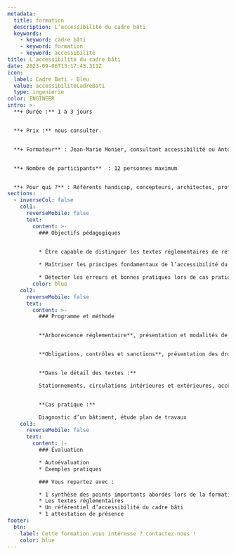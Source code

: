 ```yaml
---
metadata:
  title: formation
  description: L’accessibilité du cadre bâti
  keywords:
    - keyword: cadre bâti
    - keyword: formation
    - keyword: accessibilité
title: L’accessibilité du cadre bâti
date: 2023-09-06T13:17:43.311Z
icon:
  label: Cadre Bati - Bleu
  value: accessibiliteCadreBati
  type: ingenierie
color: ENGINEER
intro: >-
  **+ Durée :** 1 à 3 jours


  **+﻿ Prix :** nous consulter.


  **+ Formateur** : Jean-Marie Monier, consultant accessibilité ou Antoine Tesson, consultant accessibilité


  **+ Nombre de participants**  : 12 personnes maximum


  **+ Pour qui ?** : Référents handicap, concepteurs, architectes, professionnels souhaitant renforcer ses connaissances et appliquer l’accessibilité
sections:
  - inverseCol: false
    col1:
      reverseMobile: false
      text:
        content: >-
          ### Objectifs pédagogiques
          		

          * Être capable de distinguer les textes réglementaires de référence

          * Maîtriser les principes fondamentaux de l’accessibilité du cadre bâti

          * Détecter les erreurs et bonnes pratiques lors de cas pratiques (Photos et plans)
        color: blue
    col2:
      reverseMobile: false
      text:
        content: >-
          ### Programme et méthode


          **Arborescence réglementaire**, présentation et modalités de lecture


          **Obligations, contrôles et sanctions**, présentation des droits et devoirs. 


          **Dans le détail des textes :** 

          Stationnements, circulations intérieures et extérieures, accès, accueil, WC, douches, vestiaires, réception de public assis.


          **Cas pratique :** 

          Diagnostic d’un bâtiment, étude plan de travaux
    col3:
      reverseMobile: false
      text:
        content: |-
          ### Évaluation

          * Autoévaluation
          * Exemples pratiques

          ### Vous repartez avec : 

          * 1 synthèse des points importants abordés lors de la formation
          * Les textes réglementaires
          * Un référentiel d’accessibilité du cadre bâti
          * 1 attestation de présence
footer:
  btn:
    label: Cette formation vous intéresse ? contactez-nous !
    color: blue
---
```

